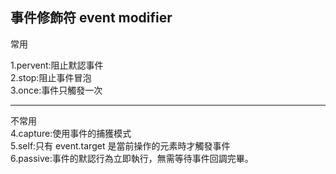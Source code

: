 ## 事件修飾符 event modifier

常用

1.pervent:阻止默認事件  
2.stop:阻止事件冒泡  
3.once:事件只觸發一次

---

不常用  
4.capture:使用事件的捕獲模式  
5.self:只有 event.target 是當前操作的元素時才觸發事件  
6.passive:事件的默認行為立即執行，無需等待事件回調完畢。
